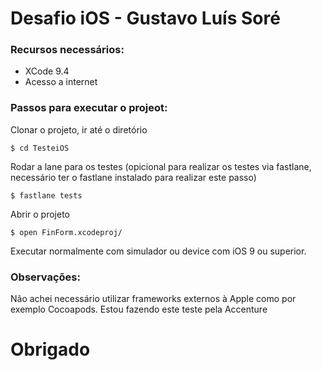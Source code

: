 # Desafio iOS - Gustavo Luís Soré

### Recursos necessários:

- XCode 9.4
- Acesso a internet

### Passos para executar o projeot:

Clonar o projeto, ir até o diretório

```
$ cd TesteiOS
```

Rodar a lane para os testes (opicional para realizar os testes via fastlane, necessário ter o fastlane instalado para realizar este passo)

```
$ fastlane tests
```

Abrir o projeto 

```
$ open FinForm.xcodeproj/
```

Executar normalmente com simulador ou device com iOS 9 ou superior.

### Observações:

Não achei necessário utilizar frameworks externos à Apple como por exemplo Cocoapods.
Estou fazendo este teste pela Accenture

# Obrigado
